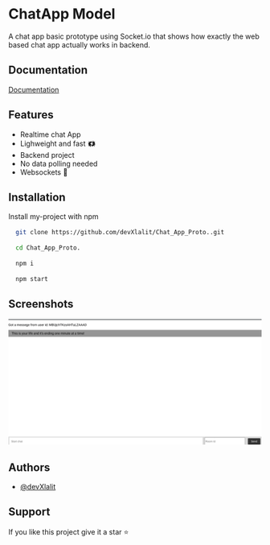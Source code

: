 
# ChatApp Model 

A chat app basic prototype using Socket.io that shows how exactly the web based chat app actually works in backend.


## Documentation

[Documentation](https://socket.io/)


## Features

- Realtime chat App 
- Lighweight and fast 🗱
- Backend project
- No data polling needed
- Websockets 🔌


## Installation

Install my-project with npm

```bash
  git clone https://github.com/devXlalit/Chat_App_Proto..git
```
```bash
  cd Chat_App_Proto.
```
```bash
  npm i 
```
```bash
  npm start
```
## Screenshots

![App Screenshot](https://raw.githubusercontent.com/devXlalit/Chat_App_Proto./main/image.png)


## Authors

- [@devXlalit](https://github.com/devxlalit)


## Support

If you like this project give it a star ⭐ 


